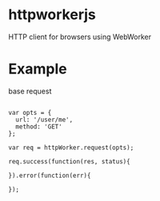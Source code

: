 # httpworkerjs

HTTP client for browsers using WebWorker

# Example

base request
```

var opts = {
  url: '/user/me',
  method: 'GET'
};

var req = httpWorker.request(opts);

req.success(function(res, status){

}).error(function(err){

});

```
